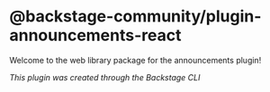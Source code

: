 # @backstage-community/plugin-announcements-react

Welcome to the web library package for the announcements plugin!

_This plugin was created through the Backstage CLI_
